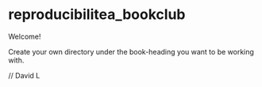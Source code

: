 # reproducibilitea_bookclub

Welcome!

Create your own directory under the book-heading you want to be working with. 

// David L
